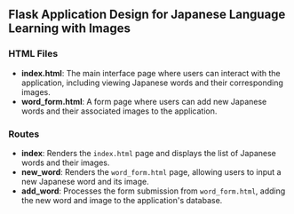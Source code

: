 ## Flask Application Design for Japanese Language Learning with Images

### HTML Files
- **index.html**: The main interface page where users can interact with the application, including viewing Japanese words and their corresponding images.
- **word_form.html**: A form page where users can add new Japanese words and their associated images to the application.

### Routes
- **index**: Renders the `index.html` page and displays the list of Japanese words and their images.
- **new_word**: Renders the `word_form.html` page, allowing users to input a new Japanese word and its image.
- **add_word**: Processes the form submission from `word_form.html`, adding the new word and image to the application's database.